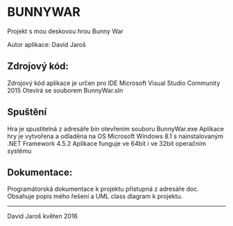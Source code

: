 # BUNNYWAR
Projekt s mou deskovou hrou Bunny War

Autor aplikace: David Jaroš

Zdrojový kód:
-------------
Zdrojový kód aplikace je určen pro IDE Microsoft Visual Studio Community 2015
Otevírá se souborem BunnyWar.sln

Spuštění
---------
Hra je spustitelná z adresáře bin otevřením souboru BunnyWar.exe
Aplikace hry je vytvořena a odladěna na OS Microsoft Windows 8.1 s nainstalovaným .NET Framework 4.5.2
Aplikace funguje ve 64bit i ve 32bit operačním systému

Dokumentace:
--------------
Programátorská dokumentace k projektu přístupná z adresáře doc. 
Obsahuje popis mého řešení a UML class diagram k projektu.

------------
David Jaroš
květen 2016
